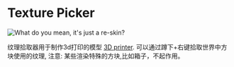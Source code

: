# Texture Picker

![What do you mean, it's just a re-skin?](oredict:oc:texturePicker)

纹理拾取器用于制作3d打印的模型 [3D printer](../block/printer.md). 可以通过蹲下+右键拾取世界中方块使用的纹理, 注意: 某些渲染特殊的方块,比如箱子，不起作用。
